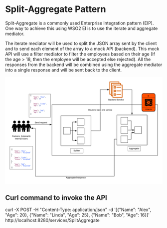 # Split-Aggregate Pattern

Split-Aggregate is a commonly used Enterprise Integration pattern (EIP). One way to achieve this using WSO2 EI is to use the iterate and aggregate mediator.

The iterate mediator will be used to split the JSON array sent by the client and to send each element of the array to a mock API (backend). This mock API will use a filter mediator to filter the employees based on their age (If the age > 18, then the employee will be accepted else rejected). All the responses from the backend will be combined using the aggregate mediator into a single response and will be sent back to the client. 

![img](https://github.com/NatashaWso2/SA-Tutorials/blob/master/Split-Aggregate-Pattern/Resources/Split-Aggregate-Pattern.png)


## Curl command to invoke the API

curl -X POST -H "Content-Type: application/json" -d '[{"Name": "Alex", "Age": 20}, {"Name": "Linda", "Age": 25}, {"Name": "Bob", "Age": 16}]' http://localhost:8280/services/SplitAggregate
